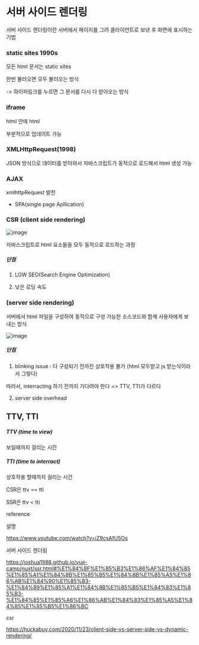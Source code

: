 # 서버 사이드 렌더링

서버 사이드 렌더링이란 서버에서 페이지를 그려 클라이언트로 보낸 후 화면에 표시하는 기법

### static sites 1990s

모든 html 문서는 static sites

한번 불러오면 모두 불러오는 방식

-> 하이퍼링크를 누르면 그 문서를 다시 다 받아오는 방식

### iframe

html 안에 html 

부분적으로 업데이트 가능

###  XMLHttpRequest(1998)

JSON 방식으로 데이터를 받아와서 자바스크립트가 동적으로 로드해서 html 생성 가능 

### AJAX

xmlhttpRequest 발전

+ SPA(single page Apllication)


### CSR (client side rendering)

![image](https://user-images.githubusercontent.com/40421183/129724531-783988bd-378d-49c6-961b-cfd39ffab52b.png)

자바스크립트로 html 요소들을 모두 동적으로 로드하는 과정

##### 단점

1. LOW SEO(Search Engine Optimization)

2. 낮은 로딩 속도

### (server side rendering)

서버에서 html 파일을 구성하여 동적으로 구성 가능한 소스코드와 함께 사용자에게 보내는 방식

![image](https://user-images.githubusercontent.com/40421183/129724799-d15fd74f-0b18-407d-bea4-0c74ccb9abae.png)

##### 단점

1. blinking issue : 다 구성되기 전까진 상호작용 불가 (html 모두받고 js 받는식이라서 그렇다) 

따라서, interracting 하기 전까지 기다려야 한다 => TTV, TTI가 다르다

2. server side overhead

## TTV, TTI
 
##### TTV (time to view)

보일때까지 걸리는 시간

##### TTI (time to interract)

상호작용 할때까지 걸리는 시간

CSR은 ttv == tti

SSR은 ttv < tti


reference 

설명 

https://www.youtube.com/watch?v=iZ9csAfU5Os

서버 사이드 렌더링

https://joshua1988.github.io/vue-camp/nuxt/ssr.html#%E1%84%8F%E1%85%B3%E1%86%AF%E1%84%85%E1%85%A1%E1%84%8B%E1%85%B5%E1%84%8B%E1%85%A5%E1%86%AB%E1%84%90%E1%85%B3-%E1%84%89%E1%85%A1%E1%84%8B%E1%85%B5%E1%84%83%E1%85%B3-%E1%84%85%E1%85%A6%E1%86%AB%E1%84%83%E1%85%A5%E1%84%85%E1%85%B5%E1%86%BC

csr

https://huckabuy.com/2020/11/23/client-side-vs-server-side-vs-dynamic-rendering/
